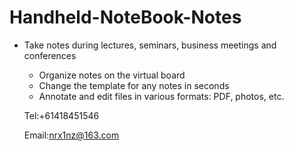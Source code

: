 # Handheld-NoteBook-Notes

- Take notes during lectures, seminars, business meetings and conferences
  - Organize notes on the virtual board
  - Change the template for any notes in seconds
  - Annotate and edit files in various formats: PDF, photos, etc.
  
  Tel:+61418451546
  
  Email:nrx1nz@163.com


